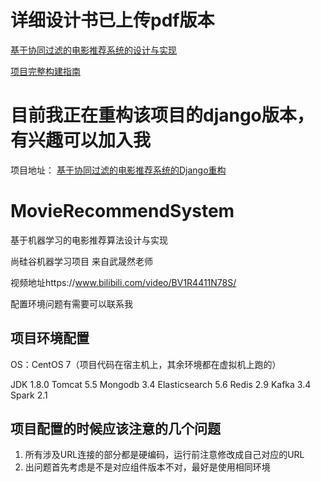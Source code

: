 # 详细设计书已上传pdf版本
[基于协同过滤的电影推荐系统的设计与实现](https://github.com/jagger235711/MovieRecommendSystem/blob/master/%E5%9F%BA%E4%BA%8E%E5%8D%8F%E5%90%8C%E8%BF%87%E6%BB%A4%E7%9A%84%E7%94%B5%E5%BD%B1%E6%8E%A8%E8%8D%90%E7%B3%BB%E7%BB%9F%E7%9A%84%E8%AE%BE%E8%AE%A1%E4%B8%8E%E5%AE%9E%E7%8E%B0.pdf)  

[项目完整构建指南](https://www.yuque.com/tsuiraku/movierecommender)  

# 目前我正在重构该项目的django版本，有兴趣可以加入我
  项目地址： [基于协同过滤的电影推荐系统的Django重构](https://github.com/jagger235711/MovieRecommedationWeb)  
# MovieRecommendSystem 
基于机器学习的电影推荐算法设计与实现

尚硅谷机器学习项目 来自武晟然老师

视频地址https://www.bilibili.com/video/BV1R4411N78S/

配置环境问题有需要可以联系我

## 项目环境配置

OS：CentOS 7（项目代码在宿主机上，其余环境都在虚拟机上跑的）

JDK 1.8.0
Tomcat 5.5
Mongodb 3.4
Elasticsearch 5.6
Redis 2.9
Kafka 3.4
Spark 2.1


## 项目配置的时候应该注意的几个问题
1. 所有涉及URL连接的部分都是硬编码，运行前注意修改成自己对应的URL
2. 出问题首先考虑是不是对应组件版本不对，最好是使用相同环境

